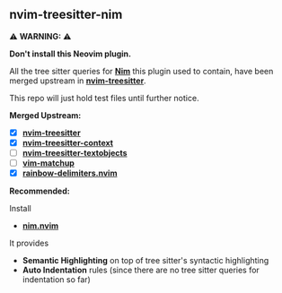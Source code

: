 ## nvim-treesitter-nim

 ⚠️ **WARNING:** ⚠️

**Don't install this Neovim plugin.**

All the tree sitter queries for [**Nim**](https://nim-lang.org) this plugin used to contain, have been merged upstream in
[**nvim-treesitter**](https://github.com/nvim-treesitter/nvim-treesitter).

This repo will just hold test files until further notice.

**Merged Upstream:**
- [x] [**nvim-treesitter**](https://github.com/nvim-treesitter/nvim-treesitter)
- [x] [**nvim-treesitter-context**](https://github.com/nvim-treesitter/nvim-treesitter-context)
- [ ] [**nvim-treesitter-textobjects**](https://github.com/nvim-treesitter/nvim-treesitter-textobjects)
- [ ] [**vim-matchup**](https://github.com/andymass/vim-matchup)
- [x] [**rainbow-delimiters.nvim**](https://github.com/HiPhish/rainbow-delimiters.nvim)

**Recommended:**

Install

- [**nim.nvim**](https://github.com/alaviss/nim.nvim)

It provides 
- **Semantic Highlighting** on top of tree sitter's syntactic highlighting
- **Auto Indentation** rules (since there are no tree sitter queries for indentation so far)
